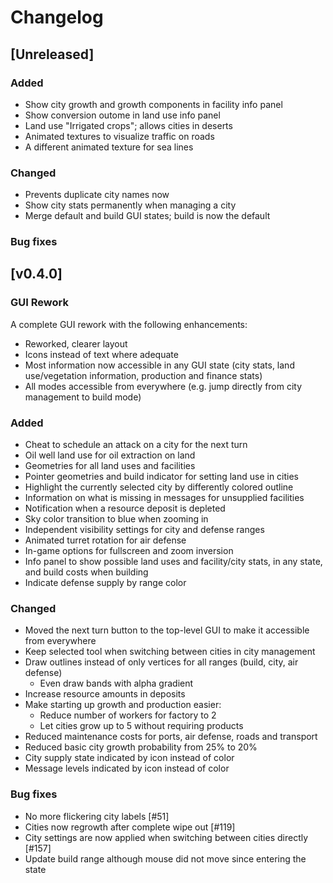 # Changelog

## [Unreleased]

### Added

* Show city growth and growth components in facility info panel
* Show conversion outome in land use info panel
* Land use "Irrigated crops"; allows cities in deserts
* Animated textures to visualize traffic on roads
* A different animated texture for sea lines

### Changed

* Prevents duplicate city names now
* Show city stats permanently when managing a city
* Merge default and build GUI states; build is now the default

### Bug fixes

## [v0.4.0]

### GUI Rework

A complete GUI rework with the following enhancements:

* Reworked, clearer layout
* Icons instead of text where adequate
* Most information now accessible in any GUI state (city stats, land use/vegetation information, production and finance stats)
* All modes accessible from everywhere (e.g. jump directly from city management to build mode)

### Added

* Cheat to schedule an attack on a city for the next turn
* Oil well land use for oil extraction on land
* Geometries for all land uses and facilities
* Pointer geometries and build indicator for setting land use in cities
* Highlight the currently selected city by differently colored outline
* Information on what is missing in messages for unsupplied facilities
* Notification when a resource deposit is depleted
* Sky color transition to blue when zooming in
* Independent visibility settings for city and defense ranges
* Animated turret rotation for air defense
* In-game options for fullscreen and zoom inversion
* Info panel to show possible land uses and facility/city stats, in any state, and build costs when building
* Indicate defense supply by range color

### Changed

* Moved the next turn button to the top-level GUI to make it accessible from everywhere
* Keep selected tool when switching between cities in city management
* Draw outlines instead of only vertices for all ranges (build, city, air defense)
  * Even draw bands with alpha gradient
* Increase resource amounts in deposits
* Make starting up growth and production easier:
  * Reduce number of workers for factory to 2
  * Let cities grow up to 5 without requiring products
* Reduced maintenance costs for ports, air defense, roads and transport
* Reduced basic city growth probability from 25% to 20%
* City supply state indicated by icon instead of color
* Message levels indicated by icon instead of color

### Bug fixes

* No more flickering city labels [#51]
* Cities now regrowth after complete wipe out [#119]
* City settings are now applied when switching between cities directly [#157]
* Update build range although mouse did not move since entering the state
